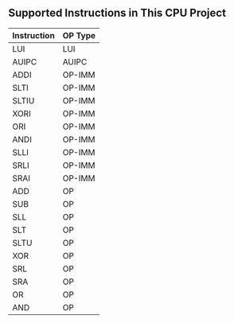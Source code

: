 ## Supported Instructions in This CPU Project

| Instruction | OP Type |
| ----------- | ------- | 
| LUI         | LUI     |
| AUIPC       | AUIPC   |
| ADDI        | OP-IMM  |
| SLTI        | OP-IMM  |
| SLTIU       | OP-IMM  |
| XORI        | OP-IMM  |
| ORI         | OP-IMM  |
| ANDI        | OP-IMM  |
| SLLI        | OP-IMM  |
| SRLI        | OP-IMM  |
| SRAI        | OP-IMM  |
| ADD         | OP      |
| SUB         | OP      |
| SLL         | OP      |
| SLT         | OP      |
| SLTU        | OP      |
| XOR         | OP      |
| SRL         | OP      |
| SRA         | OP      |
| OR          | OP      |
| AND         | OP      |